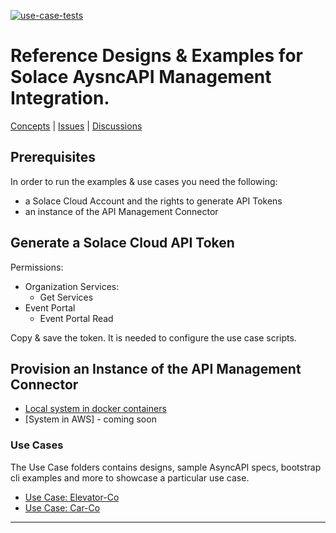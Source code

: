 [![use-case-tests](https://github.com/solace-iot-team/solace-apim-reference-designs/actions/workflows/use-case-tests.yml/badge.svg)](https://github.com/solace-iot-team/solace-apim-reference-designs/actions/workflows/use-case-tests.yml)

# Reference Designs & Examples for Solace AysncAPI Management Integration.

[Concepts](./Concepts.md) |
[Issues](https://github.com/solace-iot-team/solace-apim-reference-designs/issues) |
[Discussions](https://github.com/solace-iot-team/solace-apim-reference-designs/discussions)

## Prerequisites
In order to run the examples & use cases you need the following:
- a Solace Cloud Account and the rights to generate API Tokens
- an instance of the API Management Connector

## Generate a Solace Cloud API Token

Permissions:
  - Organization Services:
    - Get Services
  - Event Portal
    - Event Portal Read

Copy & save the token. It is needed to configure the use case scripts.

## Provision an Instance of the API Management Connector

* [Local system in docker containers](./apim-system/local)
* [System in AWS] - coming soon

### Use Cases

The Use Case folders contains designs, sample AsyncAPI specs, bootstrap cli examples and more to showcase a particular use case.

* [Use Case: Elevator-Co](./use-cases/elevator-co)
* [Use Case: Car-Co](./use-cases/car-co)

---
